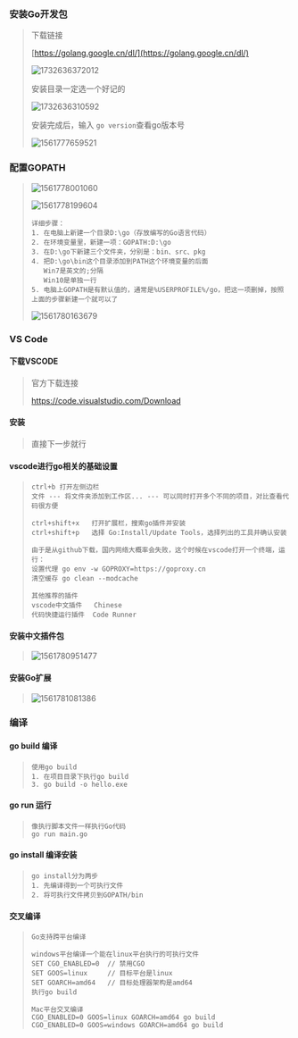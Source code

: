 ### 安装Go开发包

> 下载链接
>
> [https://golang.google.cn/dl/](https://golang.google.cn/dl/)
>
> ![1732636372012](images/1732636372012.png)  
>
> 安装目录一定选一个好记的
>
> ![1732636310592](images/1732636310592.png)  
>
> 安装完成后，输入 `go version`查看go版本号
>
> ![1561777659521](images/1561777659521.png)  





### 配置GOPATH

> ![1561778001060](images/1561778001060.png)  
>
> ![1561778199604](images/1561778199604.png)  
>
> ```text
> 详细步骤：
> 1. 在电脑上新建一个目录D:\go（存放编写的Go语言代码）
> 2. 在环境变量里，新建一项：GOPATH:D:\go
> 3. 在D:\go下新建三个文件夹，分别是：bin、src、pkg
> 4. 把D:\go\bin这个目录添加到PATH这个环境变量的后面
>    Win7是英文的;分隔
>    Win10是单独一行
> 5. 电脑上GOPATH是有默认值的，通常是%USERPROFILE%/go，把这一项删掉，按照上面的步骤新建一个就可以了
> ```
>
> ![1561780163679](images/1561780163679.png)  






### VS Code

#### 下载VSCODE

> 官方下载连接
>
> https://code.visualstudio.com/Download

#### 安装

> 直接下一步就行

#### vscode进行go相关的基础设置

> ```
> ctrl+b 打开左侧边栏
> 文件 --- 将文件夹添加到工作区... --- 可以同时打开多个不同的项目，对比查看代码很方便
> 
> ctrl+shift+x   打开扩展栏，搜索go插件并安装
> ctrl+shift+p   选择 Go:Install/Update Tools，选择列出的工具并确认安装
> 
> 由于是从github下载，国内网络大概率会失败，这个时候在vscode打开一个终端，运行：
> 设置代理 go env -w GOPROXY=https://goproxy.cn
> 清空缓存 go clean --modcache
> 
> 其他推荐的插件
> vscode中文插件   Chinese
> 代码快捷运行插件  Code Runner
> ```

#### 安装中文插件包

> ![1561780951477](images/1561780951477.png)  

#### 安装Go扩展

> ![1561781081386](images/1561781081386.png)  



### 编译

#### go build 编译

> ```
> 使用go build
> 1. 在项目目录下执行go build
> 3. go build -o hello.exe
> ```

#### go run 运行

> ```
> 像执行脚本文件一样执行Go代码
> go run main.go
> ```

#### go install 编译安装

> ```
> go install分为两步
> 1. 先编译得到一个可执行文件
> 2. 将可执行文件拷贝到GOPATH/bin
> ```

#### 交叉编译

> ```
> Go支持跨平台编译
> 
> windows平台编译一个能在linux平台执行的可执行文件
> SET CGO_ENABLED=0  // 禁用CGO
> SET GOOS=linux     // 目标平台是linux
> SET GOARCH=amd64   // 目标处理器架构是amd64
> 执行go build
> 
> Mac平台交叉编译
> CGO_ENABLED=0 GOOS=linux GOARCH=amd64 go build
> CGO_ENABLED=0 GOOS=windows GOARCH=amd64 go build
> ```

